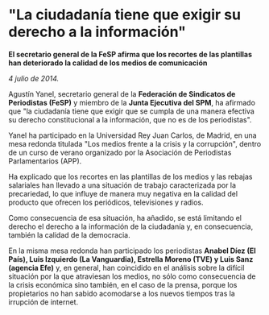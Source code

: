 # "La ciudadanía tiene que exigir su derecho a la información"

**El secretario general de la FeSP afirma que los recortes de las plantillas han deteriorado la calidad de los medios de comunicación**

*4 julio de 2014.*

Agustín Yanel, secretario general de la **Federación de Sindicatos de Periodistas (FeSP)** y miembro de la **Junta Ejecutiva del SPM**, ha afirmado que "la ciudadanía tiene que exigir que se cumpla de una manera efectiva su derecho constitucional a la información, que no es de los periodistas".

Yanel ha participado en la Universidad Rey Juan Carlos, de Madrid, en una mesa redonda titulada "Los medios frente a la crisis y la corrupción", dentro de un curso de verano organizado por la Asociación de Periodistas Parlamentarios (APP).

Ha explicado que los recortes en las plantillas de los medios y las rebajas salariales han llevado a una situación de trabajo caracterizada por la precariedad, lo que influye de manera muy negativa en la calidad del producto que ofrecen los periódicos, televisiones y radios.

Como consecuencia de esa situación, ha añadido, se está limitando el derecho el derecho a la información de la ciudadanía y, en consecuencia, también la calidad de la democracia.

En la misma mesa redonda han participado los periodistas **Anabel Díez (El País), Luis Izquierdo (La Vanguardia), Estrella Moreno (TVE) y Luis Sanz (agencia Efe)** y, en general, han coincidido en el análisis sobre la difícil situación por la que atraviesan los medios, no sólo como consecuencia de la crisis económica sino también, en el caso de la prensa, porque los propietarios no han sabido acomodarse a los nuevos tiempos tras la irrupción de internet.
